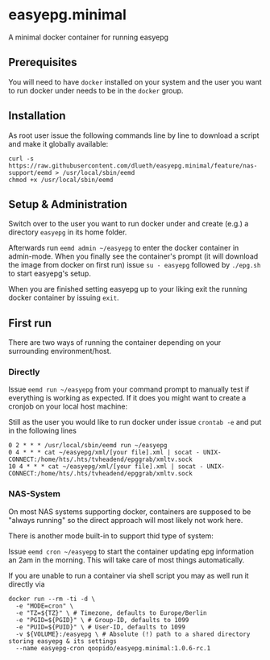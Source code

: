 # easyepg.minimal
A minimal docker container for running easyepg

## Prerequisites
You will need to have `docker` installed on your system and the user you want to run docker under needs to be in the `docker` group.

## Installation
As root user issue the following commands line by line to download a script and make it globally available:

``` 
curl -s https://raw.githubusercontent.com/dlueth/easyepg.minimal/feature/nas-support/eemd > /usr/local/sbin/eemd
chmod +x /usr/local/sbin/eemd
```

## Setup & Administration
Switch over to the user you want to run docker under and create (e.g.) a directory `easyepg` in its home folder.

Afterwards run `eemd admin ~/easyepg` to enter the docker container in admin-mode. When you finally see the container's prompt (it will download the image from docker on first run) issue `su - easyepg` followed by `./epg.sh` to start easyepg's setup.

When you are finished setting easyepg up to your liking exit the running docker container by issuing `exit`.

## First run
There are two ways of running the container depending on your surrounding environment/host.

### Directly 
Issue `eemd run ~/easyepg` from your command prompt to manually test if everything is working as expected. If it does you might want to create a cronjob on your local host machine:

Still as the user you would like to run docker under issue `crontab -e` and put in the following lines

```
0 2 * * * /usr/local/sbin/eemd run ~/easyepg
0 4 * * * cat ~/easyepg/xml/[your file].xml | socat - UNIX-CONNECT:/home/hts/.hts/tvheadend/epggrab/xmltv.sock
10 4 * * * cat ~/easyepg/xml/[your file].xml | socat - UNIX-CONNECT:/home/hts/.hts/tvheadend/epggrab/xmltv.sock
```

### NAS-System
On most NAS systems supporting docker, containers are supposed to be "always running" so the direct approach will most likely not work here.

There is another mode built-in to support thid type of system:

Issue `eemd cron ~/easyepg` to start the container updating epg information an 2am in the morning. This will take care of most things automatically.

If you are unable to run a container via shell script you may as well run it directly via

```
docker run --rm -ti -d \
  -e "MODE=cron" \
  -e "TZ=${TZ}" \ # Timezone, defaults to Europe/Berlin
  -e "PGID=${PGID}" \ # Group-ID, defaults to 1099 
  -e "PUID=${PUID}" \ # User-ID, defaults to 1099
  -v ${VOLUME}:/easyepg \ # Absolute (!) path to a shared directory storing easyepg & its settings
  --name easyepg-cron qoopido/easyepg.minimal:1.0.6-rc.1
```
